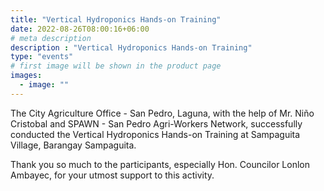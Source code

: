 ```yaml
---
title: "Vertical Hydroponics Hands-on Training"
date: 2022-08-26T08:00:16+06:00
# meta description
description : "Vertical Hydroponics Hands-on Training"
type: "events"
# first image will be shown in the product page
images:
  - image: ""
---
```



<!-- August 26, 2022 -->

The City Agriculture Office - San Pedro, Laguna, with the help of Mr. Niño Cristobal and SPAWN - San Pedro Agri-Workers Network, successfully conducted the Vertical Hydroponics Hands-on Training at Sampaguita Village, Barangay Sampaguita.

Thank you so much to the participants, especially Hon. Councilor Lonlon Ambayec, for your utmost support to this activity.
